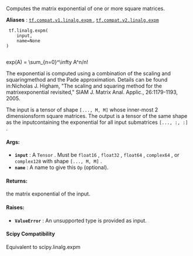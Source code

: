 Computes the matrix exponential of one or more square matrices.

**Aliases** : [ `tf.compat.v1.linalg.expm` ](/api_docs/python/tf/linalg/expm), [ `tf.compat.v2.linalg.expm` ](/api_docs/python/tf/linalg/expm)

```
 tf.linalg.expm(
    input,
    name=None
)
 
```

exp(A) = \sum_{n=0}^\infty A^n/n!

The exponential is computed using a combination of the scaling and squaringmethod and the Pade approximation. Details can be found in:Nicholas J. Higham, "The scaling and squaring method for the matrixexponential revisited," SIAM J. Matrix Anal. Applic., 26:1179-1193, 2005.

The input is a tensor of shape  `[..., M, M]`  whose inner-most 2 dimensionsform square matrices. The output is a tensor of the same shape as the inputcontaining the exponential for all input submatrices  `[..., :, :]` .

#### Args:
- **`input`** : A  `Tensor` . Must be  `float16` ,  `float32` ,  `float64` ,  `complex64` , or `complex128`  with shape  `[..., M, M]` .
- **`name`** :  A name to give this  `Op`  (optional).


#### Returns:
the matrix exponential of the input.

#### Raises:
- **`ValueError`** : An unsupported type is provided as input.


#### Scipy Compatibility
Equivalent to scipy.linalg.expm

